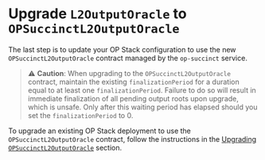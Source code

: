 # Upgrade `L2OutputOracle` to `OPSuccinctL2OutputOracle`

The last step is to update your OP Stack configuration to use the new `OPSuccinctL2OutputOracle` contract managed by the `op-succinct` service.

> ⚠️ **Caution**: When upgrading to the `OPSuccinctL2OutputOracle` contract, maintain the existing `finalizationPeriod` for a duration equal to at least one `finalizationPeriod`. Failure to do so will result in immediate finalization of all pending output roots upon upgrade, which is unsafe. Only after this waiting period has elapsed should you set the `finalizationPeriod` to 0.

To upgrade an existing OP Stack deployment to use the `OPSuccinctL2OutputOracle` contract, follow the instructions in the [Upgrading `OPSuccinctL2OutputOracle`](../advanced/l2-output-oracle.md#upgrading-opsuccinctl2outputoracle) section.
